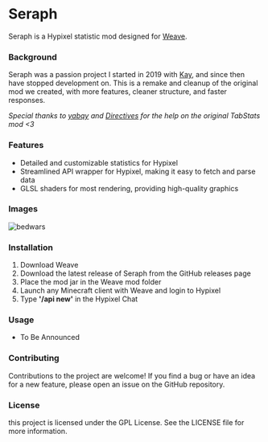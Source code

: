 # Seraph
Seraph is a Hypixel statistic mod designed for [Weave](https://github.com/Weave-MC).


### Background
Seraph was a passion project I started in 2019 with [Kay](https://github.com/Clemintina), and since then have stopped development on. This is a remake and cleanup of the original mod we created, with more features, cleaner structure, and faster responses.

*Special thanks to [yabqy](https://github.com/yabqy) and [Directives](https://github.com/DirectivesMods) for the help on the original TabStats mod <3*


### Features
* Detailed and customizable statistics for Hypixel
* Streamlined API wrapper for Hypixel, making it easy to fetch and parse data
* GLSL shaders for most rendering, providing high-quality graphics


### Images
![bedwars](https://github.com/exejar/Seraph/assets/56853437/bcde58e1-fd2d-4f1b-b336-4ddde2c092ec)


### Installation
1. Download Weave
2. Download the latest release of Seraph from the GitHub releases page
3. Place the mod jar in the Weave mod folder
4. Launch any Minecraft client with Weave and login to Hypixel
5. Type **'/api new'** in the Hypixel Chat


### Usage
* To Be Announced


### Contributing
Contributions to the project are welcome! If you find a bug or have an idea for a new feature, please open an issue on the GitHub repository.


### License
this project is licensed under the GPL License. See the LICENSE file for more information.
